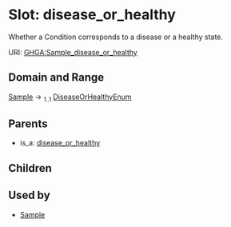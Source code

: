 
# Slot: disease_or_healthy


Whether a Condition corresponds to a disease or a healthy state.

URI: [GHGA:Sample_disease_or_healthy](https://w3id.org/GHGA/Sample_disease_or_healthy)


## Domain and Range

[Sample](Sample.md) &#8594;  <sub>1..1</sub> [DiseaseOrHealthyEnum](DiseaseOrHealthyEnum.md)

## Parents

 *  is_a: [disease_or_healthy](disease_or_healthy.md)

## Children


## Used by

 * [Sample](Sample.md)
